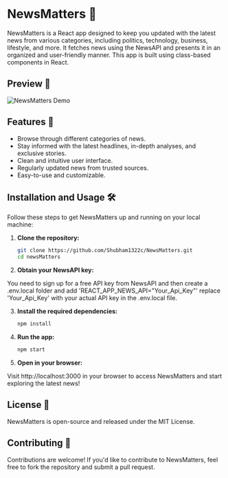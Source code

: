 # NewsMatters 📰

NewsMatters is a React app designed to keep you updated with the latest news from various categories, including politics, technology, business, lifestyle, and more. It fetches news using the NewsAPI and presents it in an organized and user-friendly manner. This app is built using class-based components in React.

## Preview 👀
![NewsMatters Demo](https://i.postimg.cc/HknwnwZc/News-Matters.jpg)

## Features 🚀

- Browse through different categories of news.
- Stay informed with the latest headlines, in-depth analyses, and exclusive stories.
- Clean and intuitive user interface.
- Regularly updated news from trusted sources.
- Easy-to-use and customizable.

## Installation and Usage 🛠️

Follow these steps to get NewsMatters up and running on your local machine:

1. **Clone the repository:**

   ```bash
   git clone https://github.com/Shubham1322c/NewsMatters.git
   cd newsMatters

2. **Obtain your NewsAPI key:**

You need to sign up for a free API key from NewsAPI and then create a .env.local folder and add 'REACT_APP_NEWS_API="Your_Api_Key"' replace 'Your_Api_Key' with your actual API key in the .env.local file.

3. **Install the required dependencies:**
    ```bash
    npm install

4. **Run the app:**
    ```bash
    npm start

5. **Open in your browser:**

Visit http://localhost:3000 in your browser to access NewsMatters and start exploring the latest news!


## License 📜

NewsMatters is open-source and released under the MIT License.

## Contributing 🤝

Contributions are welcome! If you'd like to contribute to NewsMatters, feel free to fork the repository and submit a pull request.

